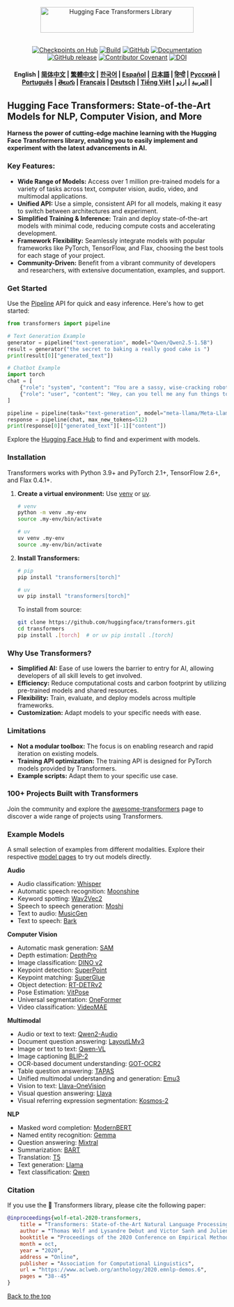<p align="center">
  <picture>
    <source media="(prefers-color-scheme: dark)" srcset="https://huggingface.co/datasets/huggingface/documentation-images/raw/main/transformers-logo-dark.svg">
    <source media="(prefers-color-scheme: light)" srcset="https://huggingface.co/datasets/huggingface/documentation-images/raw/main/transformers-logo-light.svg">
    <img alt="Hugging Face Transformers Library" src="https://huggingface.co/datasets/huggingface/documentation-images/raw/main/transformers-logo-light.svg" width="352" height="59" style="max-width: 100%;">
  </picture>
  <br/>
  <br/>
</p>

<p align="center">
    <a href="https://huggingface.com/models"><img alt="Checkpoints on Hub" src="https://img.shields.io/endpoint?url=https://huggingface.co/api/shields/models&color=brightgreen"></a>
    <a href="https://circleci.com/gh/huggingface/transformers"><img alt="Build" src="https://img.shields.io/circleci/build/github/huggingface/transformers/main"></a>
    <a href="https://github.com/huggingface/transformers/blob/main/LICENSE"><img alt="GitHub" src="https://img.shields.io/github/license/huggingface/transformers.svg?color=blue"></a>
    <a href="https://huggingface.co/docs/transformers/index"><img alt="Documentation" src="https://img.shields.io/website/http/huggingface.co/docs/transformers/index.svg?down_color=red&down_message=offline&up_message=online"></a>
    <a href="https://github.com/huggingface/transformers/releases"><img alt="GitHub release" src="https://img.shields.io/github/release/huggingface/transformers.svg"></a>
    <a href="https://github.com/huggingface/transformers/blob/main/CODE_OF_CONDUCT.md"><img alt="Contributor Covenant" src="https://img.shields.io/badge/Contributor%20Covenant-v2.0%20adopted-ff69b4.svg"></a>
    <a href="https://zenodo.org/badge/latestdoi/155220641"><img src="https://zenodo.org/badge/155220641.svg" alt="DOI"></a>
</p>

<h4 align="center">
    <p>
        <b>English</b> |
        <a href="https://github.com/huggingface/transformers/blob/main/i18n/README_zh-hans.md">简体中文</a> |
        <a href="https://github.com/huggingface/transformers/blob/main/i18n/README_zh-hant.md">繁體中文</a> |
        <a href="https://github.com/huggingface/transformers/blob/main/i18n/README_ko.md">한국어</a> |
        <a href="https://github.com/huggingface/transformers/blob/main/i18n/README_es.md">Español</a> |
        <a href="https://github.com/huggingface/transformers/blob/main/i18n/README_ja.md">日本語</a> |
        <a href="https://github.com/huggingface/transformers/blob/main/i18n/README_hd.md">हिन्दी</a> |
        <a href="https://github.com/huggingface/transformers/blob/main/i18n/README_ru.md">Русский</a> |
        <a href="https://github.com/huggingface/transformers/blob/main/i18n/README_pt-br.md">Português</a> |
        <a href="https://github.com/huggingface/transformers/blob/main/i18n/README_te.md">తెలుగు</a> |
        <a href="https://github.com/huggingface/transformers/blob/main/i18n/README_fr.md">Français</a> |
        <a href="https://github.com/huggingface/transformers/blob/main/i18n/README_de.md">Deutsch</a> |
        <a href="https://github.com/huggingface/transformers/blob/main/i18n/README_vi.md">Tiếng Việt</a> |
        <a href="https://github.com/huggingface/transformers/blob/main/i18n/README_ar.md">العربية</a> |
        <a href="https://github.com/huggingface/transformers/blob/main/i18n/README_ur.md">اردو</a> |
    </p>
</h4>

## Hugging Face Transformers: State-of-the-Art Models for NLP, Computer Vision, and More

**Harness the power of cutting-edge machine learning with the Hugging Face Transformers library, enabling you to easily implement and experiment with the latest advancements in AI.**

### Key Features:

*   **Wide Range of Models:** Access over 1 million pre-trained models for a variety of tasks across text, computer vision, audio, video, and multimodal applications.
*   **Unified API:** Use a simple, consistent API for all models, making it easy to switch between architectures and experiment.
*   **Simplified Training & Inference:** Train and deploy state-of-the-art models with minimal code, reducing compute costs and accelerating development.
*   **Framework Flexibility:** Seamlessly integrate models with popular frameworks like PyTorch, TensorFlow, and Flax, choosing the best tools for each stage of your project.
*   **Community-Driven:** Benefit from a vibrant community of developers and researchers, with extensive documentation, examples, and support.

### Get Started

Use the [Pipeline](https://huggingface.co/docs/transformers/pipeline_tutorial) API for quick and easy inference. Here's how to get started:

```python
from transformers import pipeline

# Text Generation Example
generator = pipeline("text-generation", model="Qwen/Qwen2.5-1.5B")
result = generator("the secret to baking a really good cake is ")
print(result[0]["generated_text"])

# Chatbot Example
import torch
chat = [
    {"role": "system", "content": "You are a sassy, wise-cracking robot."},
    {"role": "user", "content": "Hey, can you tell me any fun things to do in New York?"}
]

pipeline = pipeline(task="text-generation", model="meta-llama/Meta-Llama-3-8B-Instruct", dtype=torch.bfloat16, device_map="auto")
response = pipeline(chat, max_new_tokens=512)
print(response[0]["generated_text"][-1]["content"])
```

Explore the [Hugging Face Hub](https://huggingface.co/models) to find and experiment with models.

### Installation

Transformers works with Python 3.9+ and PyTorch 2.1+, TensorFlow 2.6+, and Flax 0.4.1+.

1.  **Create a virtual environment:**  Use [venv](https://docs.python.org/3/library/venv.html) or [uv](https://docs.astral.sh/uv/).

    ```bash
    # venv
    python -m venv .my-env
    source .my-env/bin/activate

    # uv
    uv venv .my-env
    source .my-env/bin/activate
    ```

2.  **Install Transformers:**

    ```bash
    # pip
    pip install "transformers[torch]"

    # uv
    uv pip install "transformers[torch]"
    ```

    To install from source:

    ```bash
    git clone https://github.com/huggingface/transformers.git
    cd transformers
    pip install .[torch]  # or uv pip install .[torch]
    ```

### Why Use Transformers?

*   **Simplified AI:**  Ease of use lowers the barrier to entry for AI, allowing developers of all skill levels to get involved.
*   **Efficiency:** Reduce computational costs and carbon footprint by utilizing pre-trained models and shared resources.
*   **Flexibility:** Train, evaluate, and deploy models across multiple frameworks.
*   **Customization:** Adapt models to your specific needs with ease.

### Limitations

*   **Not a modular toolbox:** The focus is on enabling research and rapid iteration on existing models.
*   **Training API optimization:**  The training API is designed for PyTorch models provided by Transformers.
*   **Example scripts:**  Adapt them to your specific use case.

### 100+ Projects Built with Transformers

Join the community and explore the [awesome-transformers](./awesome-transformers.md) page to discover a wide range of projects using Transformers.

### Example Models

A small selection of examples from different modalities. Explore their respective [model pages](https://huggingface.co/models) to try out models directly.

**Audio**

*   Audio classification: [Whisper](https://huggingface.co/openai/whisper-large-v3-turbo)
*   Automatic speech recognition: [Moonshine](https://huggingface.co/UsefulSensors/moonshine)
*   Keyword spotting: [Wav2Vec2](https://huggingface.co/superb/wav2vec2-base-superb-ks)
*   Speech to speech generation: [Moshi](https://huggingface.co/kyutai/moshiko-pytorch-bf16)
*   Text to audio: [MusicGen](https://huggingface.co/facebook/musicgen-large)
*   Text to speech: [Bark](https://huggingface.co/suno/bark)

**Computer Vision**

*   Automatic mask generation: [SAM](https://huggingface.co/facebook/sam-vit-base)
*   Depth estimation: [DepthPro](https://huggingface.co/apple/DepthPro-hf)
*   Image classification: [DINO v2](https://huggingface.co/facebook/dinov2-base)
*   Keypoint detection: [SuperPoint](https://huggingface.co/magic-leap-community/superpoint)
*   Keypoint matching: [SuperGlue](https://huggingface.co/magic-leap-community/superglue_outdoor)
*   Object detection: [RT-DETRv2](https://huggingface.co/PekingU/rtdetr_v2_r50vd)
*   Pose Estimation: [VitPose](https://huggingface.co/usyd-community/vitpose-base-simple)
*   Universal segmentation: [OneFormer](https://huggingface.co/shi-labs/oneformer_ade20k_swin_large)
*   Video classification: [VideoMAE](https://huggingface.co/MCG-NJU/videomae-large)

**Multimodal**

*   Audio or text to text: [Qwen2-Audio](https://huggingface.co/Qwen/Qwen2-Audio-7B)
*   Document question answering: [LayoutLMv3](https://huggingface.co/microsoft/layoutlmv3-base)
*   Image or text to text: [Qwen-VL](https://huggingface.co/Qwen/Qwen2.5-VL-3B-Instruct)
*   Image captioning [BLIP-2](https://huggingface.co/Salesforce/blip2-opt-2.7b)
*   OCR-based document understanding: [GOT-OCR2](https://huggingface.co/stepfun-ai/GOT-OCR-2.0-hf)
*   Table question answering: [TAPAS](https://huggingface.co/google/tapas-base)
*   Unified multimodal understanding and generation: [Emu3](https://huggingface.co/BAAI/Emu3-Gen)
*   Vision to text: [Llava-OneVision](https://huggingface.co/llava-hf/llava-onevision-qwen2-0.5b-ov-hf)
*   Visual question answering: [Llava](https://huggingface.co/llava-hf/llava-1.5-7b-hf)
*   Visual referring expression segmentation: [Kosmos-2](https://huggingface.co/microsoft/kosmos-2-patch14-224)

**NLP**

*   Masked word completion: [ModernBERT](https://huggingface.co/answerdotai/ModernBERT-base)
*   Named entity recognition: [Gemma](https://huggingface.co/google/gemma-2-2b)
*   Question answering: [Mixtral](https://huggingface.co/mistralai/Mixtral-8x7B-v0.1)
*   Summarization: [BART](https://huggingface.co/facebook/bart-large-cnn)
*   Translation: [T5](https://huggingface.co/google-t5/t5-base)
*   Text generation: [Llama](https://huggingface.co/meta-llama/Llama-3.2-1B)
*   Text classification: [Qwen](https://huggingface.co/Qwen/Qwen2.5-0.5B)

### Citation

If you use the 🤗 Transformers library, please cite the following paper:

```bibtex
@inproceedings{wolf-etal-2020-transformers,
    title = "Transformers: State-of-the-Art Natural Language Processing",
    author = "Thomas Wolf and Lysandre Debut and Victor Sanh and Julien Chaumond and Clement Delangue and Anthony Moi and Pierric Cistac and Tim Rault and Rémi Louf and Morgan Funtowicz and Joe Davison and Sam Shleifer and Patrick von Platen and Clara Ma and Yacine Jernite and Julien Plu and Canwen Xu and Teven Le Scao and Sylvain Gugger and Mariama Drame and Quentin Lhoest and Alexander M. Rush",
    booktitle = "Proceedings of the 2020 Conference on Empirical Methods in Natural Language Processing: System Demonstrations",
    month = oct,
    year = "2020",
    address = "Online",
    publisher = "Association for Computational Linguistics",
    url = "https://www.aclweb.org/anthology/2020.emnlp-demos.6",
    pages = "38--45"
}
```

[Back to the top](https://github.com/huggingface/transformers)